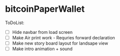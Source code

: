 # bitcoinPaperWallet

ToDoList:
- [ ] Hide navbar from load screen
- [ ] Make Air print work
      - Requries forward declaration
- [ ] Make new story board layout for landsape view
- [ ] Make intro animation + sound
